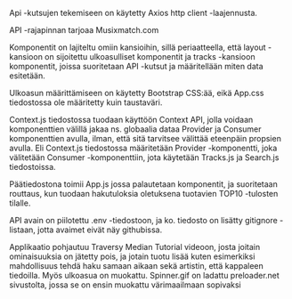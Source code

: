 Api -kutsujen tekemiseen on käytetty Axios http client -laajennusta.

API -rajapinnan tarjoaa Musixmatch.com

Komponentit on lajiteltu omiin kansioihin, sillä periaatteella, että layout -kansioon on sijoitettu ulkoasulliset komponentit ja tracks -kansioon komponentit, joissa suoritetaan API -kutsut ja määritellään miten data esitetään.

Ulkoasun määrittämiseen on käytetty Bootstrap CSS:ää, eikä App.css tiedostossa ole määritetty kuin taustaväri.

Context.js tiedostossa tuodaan käyttöön Context API, jolla voidaan komponenttien välillä jakaa ns. globaalia dataa Provider ja Consumer komponenttien avulla, ilman, että sitä tarvitsee välittää eteenpäin propsien avulla. Eli Context.js tiedostossa määritetään Provider -komponentti, joka välitetään Consumer -komponenttiin, jota käytetään Tracks.js ja Search.js tiedostoissa.

Päätiedostona toimii App.js jossa palautetaan komponentit, ja suoritetaan routtaus, kun tuodaan hakutuloksia oletuksena tuotavien TOP10 -tulosten tilalle.

API avain on piilotettu .env -tiedostoon, ja ko. tiedosto on lisätty gitignore -listaan, jotta avaimet eivät näy githubissa.

Applikaatio pohjautuu Traversy Median Tutorial videoon, josta joitain ominaisuuksia on jätetty pois, ja jotain tuotu lisää kuten esimerkiksi mahdollisuus tehdä haku samaan aikaan sekä artistin, että kappaleen tiedoilla. Myös ulkoasua on muokattu. Spinner.gif on ladattu preloader.net sivustolta, jossa se on ensin muokattu värimaailmaan sopivaksi
